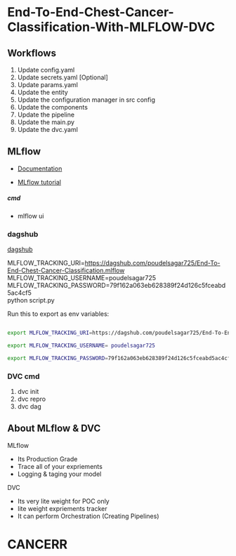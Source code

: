# End-To-End-Chest-Cancer-Classification-With-MLFLOW-DVC





## Workflows

1. Update config.yaml
2. Update secrets.yaml [Optional]
3. Update params.yaml
4. Update the entity
5. Update the configuration manager in src config
6. Update the components
7. Update the pipeline 
8. Update the main.py
9. Update the dvc.yaml





## MLflow

- [Documentation](https://mlflow.org/docs/latest/index.html)

- [MLflow tutorial](https://youtube.com/playlist?list=PLkz_y24mlSJZrqiZ4_cLUiP0CBN5wFmTb&si=zEp_C8zLHt1DzWKK)

##### cmd
- mlflow ui

### dagshub
[dagshub](https://dagshub.com/)

MLFLOW_TRACKING_URI=https://dagshub.com/poudelsagar725/End-To-End-Chest-Cancer-Classification.mlflow \
MLFLOW_TRACKING_USERNAME=poudelsagar725 \
MLFLOW_TRACKING_PASSWORD=79f162a063eb628389f24d126c5fceabd5ac4cf5 \
python script.py

Run this to export as env variables:

```bash

export MLFLOW_TRACKING_URI=https://dagshub.com/poudelsagar725/End-To-End-Chest-Cancer-Classification.mlflow

export MLFLOW_TRACKING_USERNAME= poudelsagar725

export MLFLOW_TRACKING_PASSWORD=79f162a063eb628389f24d126c5fceabd5ac4cf5

```



### DVC cmd

1. dvc init
2. dvc repro
3. dvc dag


## About MLflow & DVC

MLflow

 - Its Production Grade
 - Trace all of your expriements
 - Logging & taging your model


DVC 

 - Its very lite weight for POC only
 - lite weight expriements tracker
 - It can perform Orchestration (Creating Pipelines)



# CANCERR    
